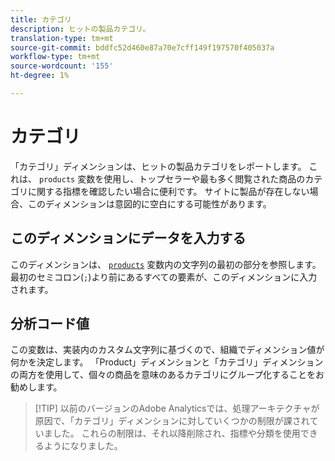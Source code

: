 ```yaml
---
title: カテゴリ
description: ヒットの製品カテゴリ。
translation-type: tm+mt
source-git-commit: bddfc52d460e87a70e7cff149f197570f405037a
workflow-type: tm+mt
source-wordcount: '155'
ht-degree: 1%

---
```



# カテゴリ

「カテゴリ」ディメンションは、ヒットの製品カテゴリをレポートします。 これは、 `products` 変数を使用し、トップセラーや最も多く閲覧された商品のカテゴリに関する指標を確認したい場合に便利です。 サイトに製品が存在しない場合、このディメンションは意図的に空白にする可能性があります。

## このディメンションにデータを入力する

このディメンションは、 [`products`](/help/implement/vars/page-vars/products.md) 変数内の文字列の最初の部分を参照します。 最初のセミコロン(`;`)より前にあるすべての要素が、このディメンションに入力されます。

## 分析コード値

この変数は、実装内のカスタム文字列に基づくので、組織でディメンション値が何かを決定します。 「Product」ディメンションと「カテゴリ」ディメンションの両方を使用して、個々の商品を意味のあるカテゴリにグループ化することをお勧めします。

> [!TIP] 以前のバージョンのAdobe Analyticsでは、処理アーキテクチャが原因で、「カテゴリ」ディメンションに対していくつかの制限が課されていました。 これらの制限は、それ以降削除され、指標や分類を使用できるようになりました。
